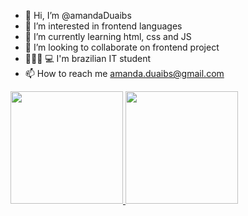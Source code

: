 - 👋 Hi, I’m @amandaDuaibs
- 👀 I’m interested in frontend languages
- 🌱 I’m currently learning html, css and JS
- 💞️ I’m looking to collaborate on frontend project
- 👩🏽‍🎓 💻 I'm brazilian IT student
- 📫 How to reach me amanda.duaibs@gmail.com 

 <div>
  <a href="https://github.com/amandaDuaibs">
  <img height="180em" src="https://github-readme-stats.vercel.app/api?username=amandaDuaibs&show_icons=true&theme=bear&include_all_commits=true&count_private=true"/>
  <img height="180em" src="https://github-readme-stats.vercel.app/api/top-langs/?username=amandaDuaibs&layout=compact&langs_count=7&theme=bear"/>
</div>
   
                
